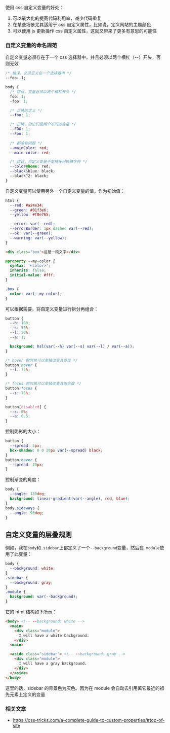 
使用 css 自定义变量的好处：

1. 可以最大化的提高代码利用率，减少代码重复
2. 在某些场景尤其适用于 css 自定义属性，比如说，定义网站的主题颜色
3. 可以使用 js 更新操作 css 自定义属性，这就又带来了更多有意思的可能性

### 自定义变量的命名规范

自定义变量必须存在于一个 css 选择器中，并且必须以两个横杠（--）开头，否则无效

```css
/* 错误，必须定义在一个选择器中 */
--foo: 1;

body {
  /* 错误，变量必须以两个横杠开头 */
  foo: 1;
  -foo: 1; 

  /* 正确的定义 */
  --foo: 1;

  /* 正确，但它们是两个不同的变量 */
  --FOO: 1;
  --Foo: 1;
  
  /* 都没有问题 */
  --mainColor: red;
  --main-color: red;

  /* 错误，自定义变量不支持任何特殊字符 */
  --color@home: red;
  --black&blue: black;
  --black^2: black;
}
```

自定义变量可以使用另外一个自定义变量的值，作为初始值：

```css
html {
  --red: #a24e34;
  --green: #01f3e6;
  --yellow: #f0e765;

  --error: var(--red);
  --errorBorder: 1px dashed var(--red);
  --ok: var(--green);
  --warning: var(--yellow);
}
```

```html
<div class="box">这是一段文字</div>
```

```css
@property --my-color {
  syntax: '<color>';
  inherits: false;
  initial-value: #fff;
}

.box {
  color: var(--my-color);
}
```

可以根据需要，将自定义变量进行拆分再组合：

```css
button {
  --h: 100;
  --s: 50%;
  --l: 50%;
  --a: 1;

  background: hsl(var(--h) var(--s) var(--l) / var(--a));
}

/* hover 的时候可以单独改变其亮度 */
button:hover {
  --l: 75%;
}

/* focus 的时候可以单独改变其饱合度 */
button:focus {
  --s: 75%;
}

button[disabled] {
  --s: 0%;
  --a: 0.5;
}
```

控制阴影的大小：

```css
button {
  --spread: 5px;
  box-shadow: 0 0 20px var(--spread) black;
}
button:hover {
  --spread: 10px;
}
```

控制渐变的角度：

```css
body {
  --angle: 180deg;
  background: linear-gradient(var(--angle), red, blue);
}
body.sideways {
  --angle: 90deg;
}
```

## 自定义变量的层叠规则

例如，我在`body`和`.sidebar`上都定义了一个`--background`变量，然后在`.module`使用了此变量：

```css
body {
  --background: white;
}
.sidebar {
  --background: gray;
}
.module {
  background: var(--background);
}
```

它的 html 结构如下所示：

```html
<body> <!-- --background: white -->
  <main>
    <div class="module">
      I will have a white background.
    </div>
  <main>

  <aside class="sidebar"> <!-- --background: gray -->
    <div class="module">
      I will have a gray background.
    </div>
  </aside>
</body>
```

这里的话，sidebar 的背景色为灰色。因为在 module 会自动去引用离它最近的祖先元素上定义的变量

### 相关文章

* https://css-tricks.com/a-complete-guide-to-custom-properties/#top-of-site